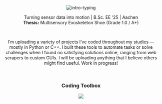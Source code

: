 <p align="center">
  <img src="https://readme-typing-svg.demolab.com?font=Fira+Code&size=28&pause=800&color=00FF00&center=true&vCenter=true&width=850&lines=Hi%2C+I'm+Arvin+Parvizinia;EE+%40+RWTH+Aachen;Embedded+Design+%7C+Sensor+Fusion" alt="intro-typing" />
</p>

<div align="center">

<p>
  Turning sensor data into motion | B.Sc. EE ’25 | Aachen<br/>
  <b>Thesis:</b> Multisensory Exoskeleton Shoe (Grade 1.0 / A+)
</p>

<br>

<p>
  I’m uploading a variety of projects I’ve coded throughout my studies — mostly in Python or C++. I built these tools to automate tasks or solve challenges when I found no satisfying solutions online, ranging from web scrapers to custom GUIs. I will be uploading anything that I believe others might find useful. Work in progress!
</p>

<br>

<h3>Coding Toolbox</h3>

<img src="https://skillicons.dev/icons?i=python,cpp,c,matlab,qt,html,md,latex,vscode,arduino&perline=11" />

</div>
